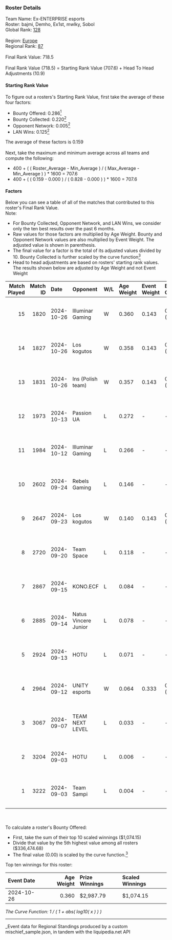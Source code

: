 ### Roster Details<br />
Team Name: Ex-ENTERPRISE esports<br />
Roster: bajmi, Demho, Ex1st, mwlky, Sobol<br />
Global Rank: [128](../../standings_global_2025_03_01.md)<br />
<br />
Region: [Europe]( ../../standings_europe_2025_03_01.md)<br />
Regional Rank: [87]( ../../standings_europe_2025_03_01.md)<br />
<br />
Final Rank Value:  718.5<br />
<br />
Final Rank Value (718.5) = Starting Rank Value (707.6) + Head To Head Adjustments (10.9)<br />

#### Starting Rank Value<br />
To figure out a rosters's Starting Rank Value, first take the average of these four factors:<br />
- Bounty Offered: 0.286[<sup>1</sup>](#table2)
- Bounty Collected: 0.220[<sup>2</sup>](#table1)
- Opponent Network: 0.005[<sup>2</sup>](#table1)
- LAN Wins: 0.125[<sup>2</sup>](#table1)

The average of these factors is 0.159<br />
<br />
Next, take the maximum and minimum average across all teams and compute the following:<br />
- 400 + ( ( Roster_Average - Min_Average ) / ( Max_Average - Min_Average ) ) * 1600 = 707.6
- 400 + ( ( 0.159 - 0.000 ) / ( 0.828 - 0.000 ) ) * 1600 = 707.6


#### Factors<br />
Below you can see a table of all of the matches that contributed to this roster's Final Rank Value.<br />
Note:<br />

- For Bounty Collected, Opponent Network, and LAN Wins, we consider only the ten best results over the past 6 months.
- Raw values for those factors are multiplied by Age Weight. Bounty and Opponent Network values are also multiplied by Event Weight. The adjusted value is shown in parenthesis.
- The final value for a factor is the total of its adjusted values divided by 10. Bounty Collected is further scaled by the curve function[<sup>3</sup>](#curveFunction)
- Head to head adjustments are based on rosters' starting rank values. The results shown below are adjusted by Age Weight and not Event Weight
<span id="table1"></span><br />


| Match Played | Match ID | Date       | Opponent             | W/L | Age Weight | Event Weight | Bounty Collected | Opponent Network | LAN Wins  | H2H Adj. | Roster                             |
| -: | -: | :- | :- | :- | :- | :- | :- | :- | :- | -: | :- |
|           15 |     1820 | 2024-10-26 | Illuminar Gaming     | W   | 0.360      | 0.143        | 0.007 (0.000)    | 0.323 (0.017)    | 1 (0.360) |     6.89 | bajmi, Demho, Ex1st, mwlky, Sobol  |
|           14 |     1827 | 2024-10-26 | Los kogutos          | W   | 0.358      | 0.143        | 0.027 (0.001)    | 0.387 (0.020)    | 1 (0.358) |     8.41 | bajmi, Demho, Ex1st, mwlky, Sobol  |
|           13 |     1831 | 2024-10-26 | Ins (Polish team)    | W   | 0.357      | 0.143        | 0.001 (0.000)    | 0.031 (0.002)    | 1 (0.357) |     4.32 | bajmi, Demho, Ex1st, mwlky, Sobol  |
|           12 |     1973 | 2024-10-13 | Passion UA           | L   | 0.272      | -            | -                | -                | -         |    -1.23 | bajmi, Demho, Ex1st, mwlky, Sobol  |
|           11 |     1984 | 2024-10-12 | Illuminar Gaming     | L   | 0.266      | -            | -                | -                | -         |    -3.27 | bajmi, Demho, Ex1st, mwlky, Sobol  |
|           10 |     2602 | 2024-09-24 | Rebels Gaming        | L   | 0.146      | -            | -                | -                | -         |    -2.23 | Demho, Ex1st, mwlky, sk1tt, Sobol  |
|            9 |     2647 | 2024-09-23 | Los kogutos          | W   | 0.140      | 0.143        | 0.027 (0.001)    | 0.387 (0.008)    | 0 (0.000) |     3.36 | Demho, Ex1st, mwlky, sk1tt, Sobol  |
|            8 |     2720 | 2024-09-20 | Team Space           | L   | 0.118      | -            | -                | -                | -         |    -2.88 | bajmi, Demho, Ex1st, m4tthi, Sobol |
|            7 |     2867 | 2024-09-15 | KONO.ECF             | L   | 0.084      | -            | -                | -                | -         |    -1.09 | bajmi, Demho, Ex1st, mwlky, Sobol  |
|            6 |     2885 | 2024-09-14 | Natus Vincere Junior | L   | 0.078      | -            | -                | -                | -         |    -0.54 | bajmi, Demho, Ex1st, mwlky, Sobol  |
|            5 |     2924 | 2024-09-13 | HOTU                 | L   | 0.071      | -            | -                | -                | -         |    -1.33 | bajmi, Demho, Ex1st, m4tthi, Sobol |
|            4 |     2964 | 2024-09-12 | UNiTY esports        | W   | 0.064      | 0.333        | 0.025 (0.001)    | 0.177 (0.004)    | 0 (0.000) |     1.16 | bajmi, Demho, Ex1st, mwlky, Sobol  |
|            3 |     3067 | 2024-09-07 | TEAM NEXT LEVEL      | L   | 0.033      | -            | -                | -                | -         |    -0.52 | bajmi, Demho, Ex1st, fr3nd, Sobol  |
|            2 |     3204 | 2024-09-03 | HOTU                 | L   | 0.006      | -            | -                | -                | -         |    -0.12 | bajmi, Demho, Ex1st, fr3nd, Sobol  |
|            1 |     3222 | 2024-09-03 | Team Sampi           | L   | 0.004      | -            | -                | -                | -         |    -0.05 | bajmi, Demho, Ex1st, fr3nd, Sobol  |

<br />
<span id="table2"></span><br />
To calculate a roster's Bounty Offered:<br />

- First, take the sum of their top 10 scaled winnings ($1,074.15)
- Divide that value by the 5th highest value among all rosters ($336,474.68)
- The final value (0.00) is scaled by the curve function.[<sup>3</sup>](#curveFunction)

Top ten winnings for this roster:<br />

| Event Date | Age Weight | Prize Winnings | Scaled Winnings |
| :- | -: | :- | :- |
| 2024-10-26 |      0.360 | $2,987.79      | $1,074.15       |


<span id="curveFunction"></span>_The Curve Function: 1 / ( 1 + abs( log10( x ) ) )_<br />

---
_Event data for Regional Standings produced by a custom mischief_sample.json, in tandem with the liquipedia.net API<br />
